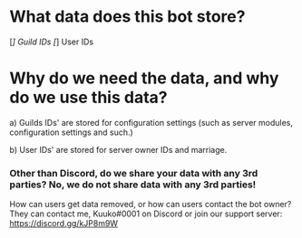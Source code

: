 # What data does this bot store?
[*] Guild IDs
[*] User IDs

# Why do we need the data, and why do we use this data?

a) Guilds IDs' are stored for configuration settings (such as server modules, configuration settings and such.)

b) User IDs' are stored for server owner IDs and marriage.

### Other than Discord, do we share your data with any 3rd parties? No, we do not share data with any 3rd parties!

How can users get data removed, or how can users contact the bot owner? \
They can contact me, Kuuko#0001 on Discord or join our support server: https://discord.gg/kJP8m9W
